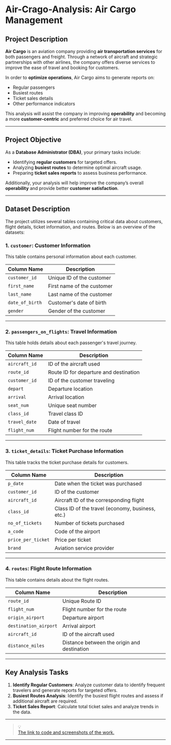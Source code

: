 # Air-Crago-Analysis: Air Cargo Management

## Project Description

**Air Cargo** is an aviation company providing **air transportation services** for both passengers and freight. Through a network of aircraft and strategic partnerships with other airlines, the company offers diverse services to improve the ease of travel and booking for customers.

In order to **optimize operations**, Air Cargo aims to generate reports on:
- Regular passengers
- Busiest routes
- Ticket sales details
- Other performance indicators

This analysis will assist the company in improving **operability** and becoming a more **customer-centric** and preferred choice for air travel.

---

## Project Objective

As a **Database Administrator (DBA)**, your primary tasks include:
- Identifying **regular customers** for targeted offers.
- Analyzing **busiest routes** to determine optimal aircraft usage.
- Preparing **ticket sales reports** to assess business performance.
  
Additionally, your analysis will help improve the company’s overall **operability** and provide better **customer satisfaction**.

---

## Dataset Description

The project utilizes several tables containing critical data about customers, flight details, ticket information, and routes. Below is an overview of the datasets:

### **1. `customer`**: Customer Information

This table contains personal information about each customer.

| Column Name   | Description                                  |
|---------------|----------------------------------------------|
| `customer_id` | Unique ID of the customer                    |
| `first_name`  | First name of the customer                   |
| `last_name`   | Last name of the customer                    |
| `date_of_birth`| Customer's date of birth                    |
| `gender`      | Gender of the customer                       |

---

### **2. `passengers_on_flights`**: Travel Information

This table holds details about each passenger's travel journey.

| Column Name   | Description                                  |
|---------------|----------------------------------------------|
| `aircraft_id` | ID of the aircraft used                      |
| `route_id`    | Route ID for departure and destination       |
| `customer_id` | ID of the customer traveling                 |
| `depart`      | Departure location                           |
| `arrival`     | Arrival location                             |
| `seat_num`    | Unique seat number                           |
| `class_id`    | Travel class ID                              |
| `travel_date` | Date of travel                              |
| `flight_num`  | Flight number for the route                  |

---

### **3. `ticket_details`**: Ticket Purchase Information

This table tracks the ticket purchase details for customers.

| Column Name   | Description                                  |
|---------------|----------------------------------------------|
| `p_date`      | Date when the ticket was purchased           |
| `customer_id` | ID of the customer                           |
| `aircraft_id` | Aircraft ID of the corresponding flight      |
| `class_id`    | Class ID of the travel (economy, business, etc.) |
| `no_of_tickets`| Number of tickets purchased                 |
| `a_code`      | Code of the airport                          |
| `price_per_ticket`| Price per ticket                         |
| `brand`       | Aviation service provider                    |

---

### **4. `routes`**: Flight Route Information

This table contains details about the flight routes.

| Column Name   | Description                                  |
|---------------|----------------------------------------------|
| `route_id`    | Unique Route ID                              |
| `flight_num`  | Flight number for the route                  |
| `origin_airport`| Departure airport                          |
| `destination_airport`| Arrival airport                       |
| `aircraft_id` | ID of the aircraft used                      |
| `distance_miles`| Distance between the origin and destination |

---

## Key Analysis Tasks

1. **Identify Regular Customers**: Analyze customer data to identify frequent travelers and generate reports for targeted offers.
2. **Busiest Routes Analysis**: Identify the busiest flight routes and assess if additional aircraft are required.
3. **Ticket Sales Report**: Calculate total ticket sales and analyze trends in the data.

---

> 💡  
> [The link to code and screenshots of the work.](https://github.com/saumya-713/Air_Crago_Analysis_SQL2/blob/main/air_cargo_analysis%20SQL%20Project%202%20SAUMYA%20GUREJA_pdf_.pdf)

---

